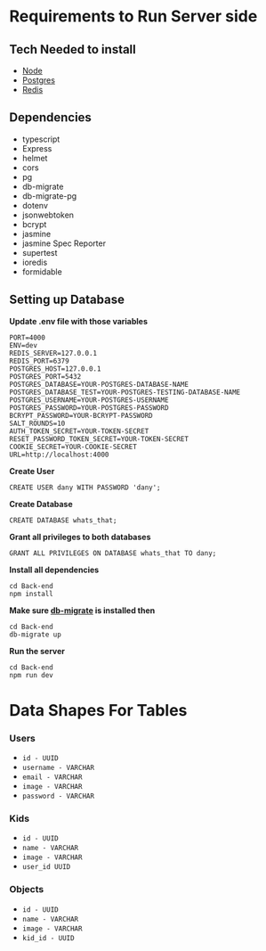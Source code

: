 # Requirements to Run Server side

## Tech Needed to install

- [Node](https://nodejs.org/en/)
- [Postgres](https://www.postgresql.org/download/)
- [Redis](https://redis.io/docs/getting-started/installation/)

## Dependencies

- typescript
- Express
- helmet
- cors
- pg
- db-migrate
- db-migrate-pg
- dotenv
- jsonwebtoken
- bcrypt
- jasmine
- jasmine Spec Reporter
- supertest
- ioredis
- formidable

## Setting up Database

**Update .env file with those variables**

```
PORT=4000
ENV=dev
REDIS_SERVER=127.0.0.1
REDIS_PORT=6379
POSTGRES_HOST=127.0.0.1
POSTGRES_PORT=5432
POSTGRES_DATABASE=YOUR-POSTGRES-DATABASE-NAME
POSTGRES_DATABASE_TEST=YOUR-POSTGRES-TESTING-DATABASE-NAME
POSTGRES_USERNAME=YOUR-POSTGRES-USERNAME
POSTGRES_PASSWORD=YOUR-POSTGRES-PASSWORD
BCRYPT_PASSWORD=YOUR-BCRYPT-PASSWORD
SALT_ROUNDS=10
AUTH_TOKEN_SECRET=YOUR-TOKEN-SECRET
RESET_PASSWORD_TOKEN_SECRET=YOUR-TOKEN-SECRET
COOKIE_SECRET=YOUR-COOKIE-SECRET
URL=http://localhost:4000
```

**Create User**

```postgresql
CREATE USER dany WITH PASSWORD 'dany';
```

**Create Database**

```postgresql
CREATE DATABASE whats_that;
```

**Grant all privileges to both databases**

```postgresql
GRANT ALL PRIVILEGES ON DATABASE whats_that TO dany;
```
**Install all dependencies**
```
cd Back-end
npm install
```
**Make sure [db-migrate](https://db-migrate.readthedocs.io/en/latest/Getting%20Started/installation/) is installed then**

```
cd Back-end
db-migrate up
```
**Run the server**
```
cd Back-end
npm run dev
```

# Data Shapes For Tables

### Users

- `id - UUID`
- `username - VARCHAR`
- `email - VARCHAR`
- `image - VARCHAR`
- `password - VARCHAR`

### Kids

- `id - UUID`
- `name - VARCHAR`
- `image - VARCHAR`
- `user_id UUID`

### Objects

- `id - UUID`
- `name - VARCHAR`
- `image - VARCHAR`
- `kid_id - UUID`
